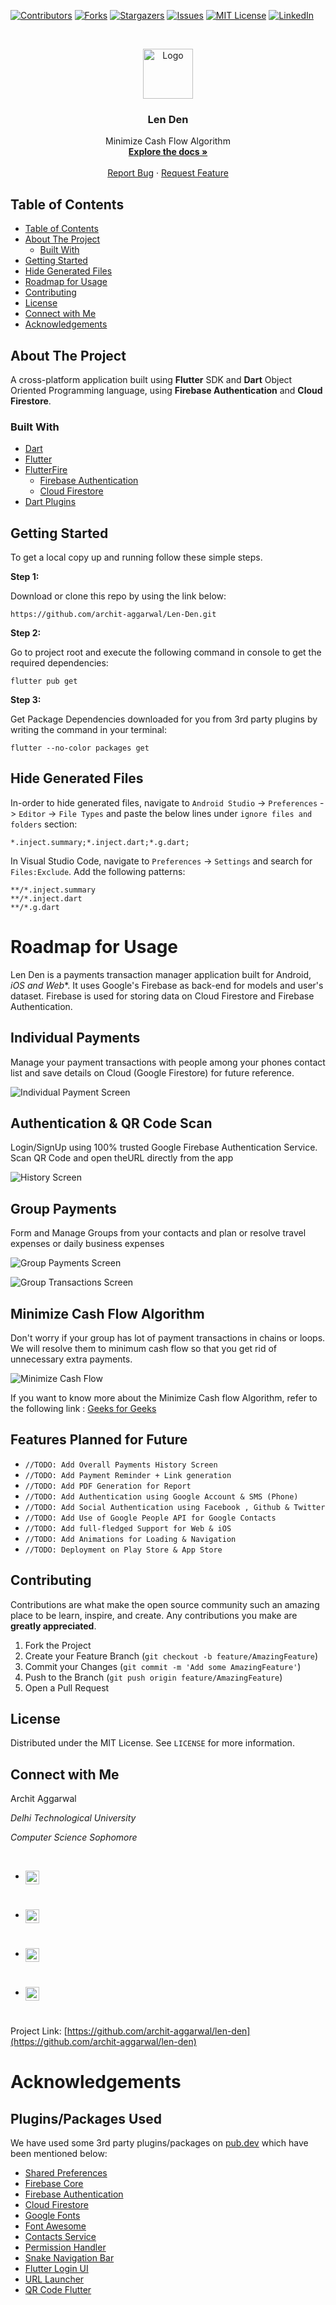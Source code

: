 [![Contributors][contributors-shield]][contributors-url]
[![Forks][forks-shield]][forks-url]
[![Stargazers][stars-shield]][stars-url]
[![Issues][issues-shield]][issues-url]
[![MIT License][license-shield]][license-url]
[![LinkedIn][linkedin-shield]][linkedin-url]



<!-- PROJECT LOGO -->
<br />
<p align="center">
  <a href="https://github.com/archit-aggarwal/len-den">
    <img src="images/logo.png" alt="Logo" width="80" height="80">
  </a>

  <h3 align="center">Len Den</h3>

  <p align="center">
    Minimize Cash Flow Algorithm
    <br />
    <a href="https://github.com/archit-aggarwal/len-den"><strong>Explore the docs »</strong></a>
    <br />
    <br />
    <a href="https://github.com/archit-aggarwal/len-den/issues">Report Bug</a>
    ·
    <a href="https://github.com/archit-aggarwal/len-den/issues">Request Feature</a>
  </p>
</p>



<!-- TABLE OF CONTENTS -->
## Table of Contents

- [Table of Contents](#table-of-contents)
- [About The Project](#about-the-project)
  - [Built With](#built-with)
- [Getting Started](#getting-started)
- [Hide Generated Files](#hide-generated-files)
- [Roadmap for Usage](#roadmap-for-usage)
- [Contributing](#contributing)
- [License](#license)
- [Connect with Me](#connect-with-me)
- [Acknowledgements](#acknowledgements)



<!-- ABOUT THE PROJECT -->
## About The Project

A cross-platform application built using **Flutter** SDK and **Dart** Object Oriented Programming language, using **Firebase Authentication** and **Cloud Firestore**.


### Built With

* [Dart](https://dart.dev/)
* [Flutter](https://flutter.dev/)
* [FlutterFire](https://firebase.flutter.dev/docs/firestore/usage/)
  * [Firebase Authentication](https://firebase.google.com/products/auth)
  * [Cloud Firestore](https://firebase.google.com/products/firestore)
* [Dart Plugins](https://pub.dev/)



<!-- GETTING STARTED -->
## Getting Started

To get a local copy up and running follow these simple steps.

**Step 1:**

Download or clone this repo by using the link below:

```
https://github.com/archit-aggarwal/Len-Den.git
```

**Step 2:**

Go to project root and execute the following command in console to get the required dependencies: 

```
flutter pub get 
```

**Step 3:**

Get Package Dependencies downloaded for you from 3rd party plugins by writing the command in your terminal:

```
flutter --no-color packages get
```


## Hide Generated Files

In-order to hide generated files, navigate to `Android Studio` -> `Preferences` -> `Editor` -> `File Types` and paste the below lines under `ignore files and folders` section:

```
*.inject.summary;*.inject.dart;*.g.dart;
```

In Visual Studio Code, navigate to `Preferences` -> `Settings` and search for `Files:Exclude`. Add the following patterns:
```
**/*.inject.summary
**/*.inject.dart
**/*.g.dart
```



<!-- USAGE EXAMPLES -->
# Roadmap for Usage

Len Den is a payments transaction manager application built for Android, _iOS and Web_*. It uses Google's Firebase as back-end for models and user's dataset. Firebase is used for storing data on Cloud Firestore and Firebase Authentication. 

## Individual Payments
Manage your payment transactions with people among your phones contact list and save details on Cloud (Google Firestore) for future reference.

![Individual Payment Screen](https://raw.githubusercontent.com/archit-aggarwal/Len-Den/master/images/Individual%20Payments%20in%20Phone.jpg)

## Authentication & QR Code Scan
Login/SignUp using 100% trusted Google Firebase Authentication Service. Scan QR Code and open theURL directly from the app

![History Screen](https://raw.githubusercontent.com/archit-aggarwal/Len-Den/master/images/History%20Screeen%20in%20Phone.jpeg)

## Group Payments
Form and Manage Groups from your contacts and plan or resolve travel expenses or daily business expenses

![Group Payments Screen](https://raw.githubusercontent.com/archit-aggarwal/Len-Den/master/images/Group%20Payments%20in%20Phone.jpeg)

![Group Transactions Screen](https://raw.githubusercontent.com/archit-aggarwal/Len-Den/master/images/Group%20Transactions%20in%20Phone.jpeg)

## Minimize Cash Flow Algorithm
Don't worry if your group has lot of payment transactions in chains or loops. We will resolve them to minimum cash flow so that you get rid of unnecessary extra payments.

![Minimize Cash Flow](https://raw.githubusercontent.com/archit-aggarwal/Len-Den/master/images/Minimize%20Cash%20Flow.jpg)

If you want to know more about the Minimize Cash flow Algorithm, refer to the following link :
[Geeks for Geeks](https://www.geeksforgeeks.org/minimize-cash-flow-among-given-set-friends-borrowed-money/)


## Features Planned for Future
* ```//TODO: Add Overall Payments History Screen```
* ```//TODO: Add Payment Reminder + Link generation```
* ```//TODO: Add PDF Generation for Report```
* ```//TODO: Add Authentication using Google Account & SMS (Phone)```
* ```//TODO: Add Social Authentication using Facebook , Github & Twitter```
* ```//TODO: Add Use of Google People API for Google Contacts```
* ```//TODO: Add full-fledged Support for Web & iOS```
* ```//TODO: Add Animations for Loading & Navigation```
* ```//TODO: Deployment on Play Store & App Store```

<!-- CONTRIBUTING -->
## Contributing

Contributions are what make the open source community such an amazing place to be learn, inspire, and create. Any contributions you make are **greatly appreciated**.

1. Fork the Project
2. Create your Feature Branch (`git checkout -b feature/AmazingFeature`)
3. Commit your Changes (`git commit -m 'Add some AmazingFeature'`)
4. Push to the Branch (`git push origin feature/AmazingFeature`)
5. Open a Pull Request



<!-- LICENSE -->
## License

Distributed under the MIT License. See `LICENSE` for more information.



<!-- CONTACT -->
## Connect with Me

Archit Aggarwal

_Delhi Technological University_

_Computer Science Sophomore_

<br />

* [<img align="left" alt="codeSTACKr | LinkedIn" width="22px" src="https://cdn.jsdelivr.net/npm/simple-icons@v3/icons/linkedin.svg" />][linkedin]   
  
<br />

* [<img align="left" alt="codeSTACKr | Twitter" width="22px" src="https://cdn.jsdelivr.net/npm/simple-icons@v3/icons/twitter.svg" />][twitter]

<br />

* [<img align="left" alt="codeSTACKr | Instagram" width="22px" src="https://cdn.jsdelivr.net/npm/simple-icons@v3/icons/instagram.svg" />][instagram]

<br />

* [<img align="left" alt="codeSTACKr | Facebook" width="22px" src="https://cdn.jsdelivr.net/npm/simple-icons@v3/icons/facebook.svg" />][facebook]

<br />

Project Link: [https://github.com/archit-aggarwal/len-den](https://github.com/archit-aggarwal/len-den)



<!-- ACKNOWLEDGEMENTS -->
# Acknowledgements
## Plugins/Packages Used
We have used some 3rd party plugins/packages on [pub.dev](https://pub.dev/) which have been mentioned below:

* [Shared Preferences](https://pub.dev/packages/shared_preferences)
* [Firebase Core](https://pub.dev/packages/firebase_core)
* [Firebase Authentication](https://pub.dev/packages/firebase_auth)
* [Cloud Firestore](https://pub.dev/packages/cloud_firestore)
* [Google Fonts](https://pub.dev/packages/google_fonts)
* [Font Awesome](https://pub.dev/packages/font_awesome)
* [Contacts Service](https://pub.dev/packages/contacts_service)
* [Permission Handler](https://pub.dev/packages/permission_handler)
* [Snake Navigation Bar](https://pub.dev/packages/flutter_snake_navigationbar)
* [Flutter Login UI](https://pub.dev/packages/flutter_login)
* [URL Launcher](https://pub.dev/packages/url_launcher)
* [QR Code Flutter](https://pub.dev/packages/qr_flutter)


<!-- MARKDOWN LINKS & IMAGES -->
<!-- https://www.markdownguide.org/basic-syntax/#reference-style-links -->
[contributors-shield]: https://img.shields.io/github/contributors/archit-aggarwal/len-den.svg?style=flat-square
[contributors-url]: https://github.com/archit-aggarwal/len-den/graphs/contributors
[forks-shield]: https://img.shields.io/github/forks/archit-aggarwal/len-den.svg?style=flat-square
[forks-url]: https://github.com/archit-aggarwal/len-den/network/members
[stars-shield]: https://img.shields.io/github/stars/archit-aggarwal/len-den.svg?style=flat-square
[stars-url]: https://github.com/archit-aggarwal/len-den/stargazers
[issues-shield]: https://img.shields.io/github/issues/archit-aggarwal/len-den.svg?style=flat-square
[issues-url]: https://github.com/archit-aggarwal/len-den/issues
[license-shield]: https://img.shields.io/github/license/archit-aggarwal/len-den.svg?style=flat-square
[license-url]: https://github.com/archit-aggarwal/len-den/blob/master/LICENSE.txt
[linkedin-shield]: https://img.shields.io/badge/-LinkedIn-black.svg?style=flat-square&logo=linkedin&colorB=555
[linkedin-url]: https://linkedin.com/in/archit-aggarwal
[product-screenshot]: images/screenshot.png

[twitter]: https://twitter.com/archit_023
[facebook]: https://www.facebook.com/architaggarwal023
[instagram]: https://www.instagram.com/architaggarwal023/
[linkedin]: https://www.linkedin.com/in/archit-aggarwal-6a7716189/
